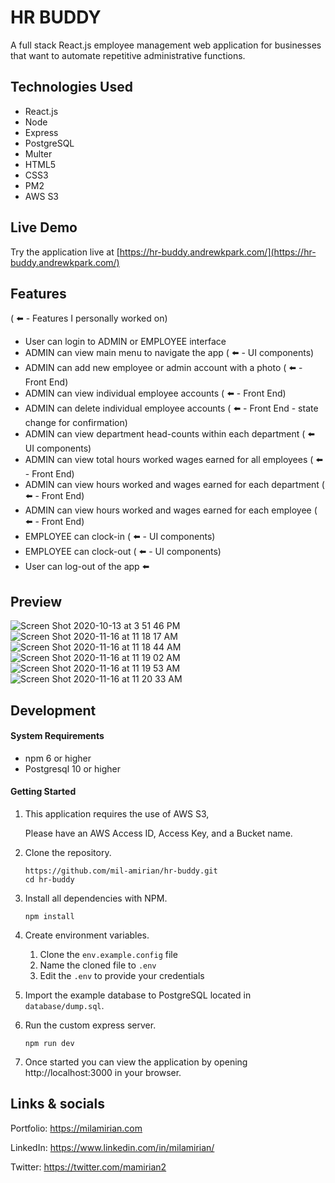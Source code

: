 # HR BUDDY

A full stack React.js employee management web application for businesses that want to automate repetitive administrative functions.

## Technologies Used

- React.js
- Node
- Express
- PostgreSQL
- Multer
- HTML5
- CSS3
- PM2
- AWS S3

## Live Demo

Try the application live at [https://hr-buddy.andrewkpark.com/](https://hr-buddy.andrewkpark.com/)

## Features

( ⬅️ - Features I personally worked on)

- User can login to ADMIN or EMPLOYEE interface
- ADMIN can view main menu to navigate the app ( ⬅️  - UI components)
- ADMIN can add new employee or admin account with a photo ( ⬅️ - Front End)
- ADMIN can view individual employee accounts ( ⬅️ - Front End)
- ADMIN can delete individual employee accounts ( ⬅️  - Front End - state change for confirmation)
- ADMIN can view department head-counts within each department ( ⬅️  UI components)
- ADMIN can view total hours worked wages earned for all employees ( ⬅️ - Front End)
- ADMIN can view hours worked and wages earned for each department ( ⬅️ - Front End)
- ADMIN can view hours worked and wages earned for each employee ( ⬅️ - Front End)
- EMPLOYEE can clock-in ( ⬅️ - UI components)
- EMPLOYEE can clock-out ( ⬅️ - UI components)
- User can log-out of the app ⬅️



## Preview

![Screen Shot 2020-10-13 at 3 51 46 PM](https://user-images.githubusercontent.com/62856013/95924272-25fe8b80-0d6c-11eb-978b-884f7ba84632.png)
![Screen Shot 2020-11-16 at 11 18 17 AM](https://user-images.githubusercontent.com/62856013/99297685-7058a980-27fd-11eb-9145-2113495c7c3b.png)
![Screen Shot 2020-11-16 at 11 18 44 AM](https://user-images.githubusercontent.com/62856013/99297721-80708900-27fd-11eb-9ab1-eac52730727e.png)
![Screen Shot 2020-11-16 at 11 19 02 AM](https://user-images.githubusercontent.com/62856013/99297753-8a928780-27fd-11eb-9d35-a399d6394f40.png)
![Screen Shot 2020-11-16 at 11 19 53 AM](https://user-images.githubusercontent.com/62856013/99297839-a8f88300-27fd-11eb-9c55-9311625ba763.png)
![Screen Shot 2020-11-16 at 11 20 33 AM](https://user-images.githubusercontent.com/62856013/99297897-c0d00700-27fd-11eb-99fc-e039e5df84a8.png)


## Development

#### System Requirements

- npm 6 or higher
- Postgresql 10 or higher

#### Getting Started

1. This application requires the use of AWS S3, 
   
   Please have an AWS Access ID, Access Key, and a Bucket name.

2. Clone the repository.

    ```shell
    https://github.com/mil-amirian/hr-buddy.git
    cd hr-buddy
    ```

3. Install all dependencies with NPM.

    ```shell
    npm install
    ```

4. Create environment variables.

    1. Clone the `env.example.config` file
    1. Name the cloned file to `.env`
    1. Edit the `.env` to provide your credentials

5. Import the example database to PostgreSQL located in `database/dump.sql`.


6. Run the custom express server.

    ```shell
    npm run dev
    ```

7. Once started you can view the application by opening http://localhost:3000 in your browser.

## Links & socials

Portfolio: https://milamirian.com

LinkedIn: https://www.linkedin.com/in/milamirian/

Twitter: https://twitter.com/mamirian2
